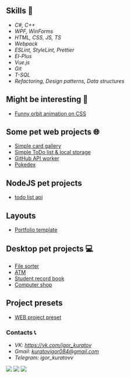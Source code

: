 ## Skills 🧠
 - *C#, C++*
 - *WPF, WinForms*
 - *HTML, CSS, JS, TS*
 - *Webpack*
 - *ESLint, StyleLint, Prettier*
 - *El-Plus*
 - *Vue.js*
 - *Git*
 - *T-SQL*
 - *Refactoring, Design patterns, Data structures*

## Might be interesting 🍒
 - [Funny orbit animation on CSS](https://kuratovigor.github.io/figuresorbit.github.io/)

## Some pet web projects 🌐
 - [Simple card gallery](kuratovigor.github.io/card-gallery/)
 - [Simple ToDo list & local storage](https://kuratovigor.github.io/todoListJS.github.io/)
 - [GitHub API worker](https://kuratovigor.github.io/github-users-worker/)
 - [Pokedex](https://github.com/KuratovIgor/pokedex)
 
 ## NodeJS pet projects
  - [todo list api](https://todoexpressss.herokuapp.com/)
  
  ## Layouts
   - [Portfolio template](https://kuratovigor.github.io/portfolioDemo.github.io/)

## Desktop pet projects 💻
 - [File sorter](https://github.com/KuratovIgor/FileSorter3000)
 - [ATM](https://github.com/KuratovIgor/Cash-Machine)
 - [Student record book](https://github.com/KuratovIgor/Record_book)
 - [Computer shop](https://github.com/KuratovIgor/SCN)
 
## Project presets
 - [WEB project preset](https://github.com/KuratovIgor/web-project-preset)


### Contacts 📞
 - *VK: https://vk.com/igor_kuratov*
 - *Gmail: kuratovigor084@gmail.com*
 - *Telegram: igor_kuratovv*


![](https://github-profile-summary-cards.vercel.app/api/cards/profile-details?username=KuratovIgor&theme=solarized_dark)
![](https://github-profile-summary-cards.vercel.app/api/cards/repos-per-language?username=KuratovIgor&theme=solarized_dark)
![](https://github-profile-summary-cards.vercel.app/api/cards/stats?username=KuratovIgor&theme=solarized_dark)
